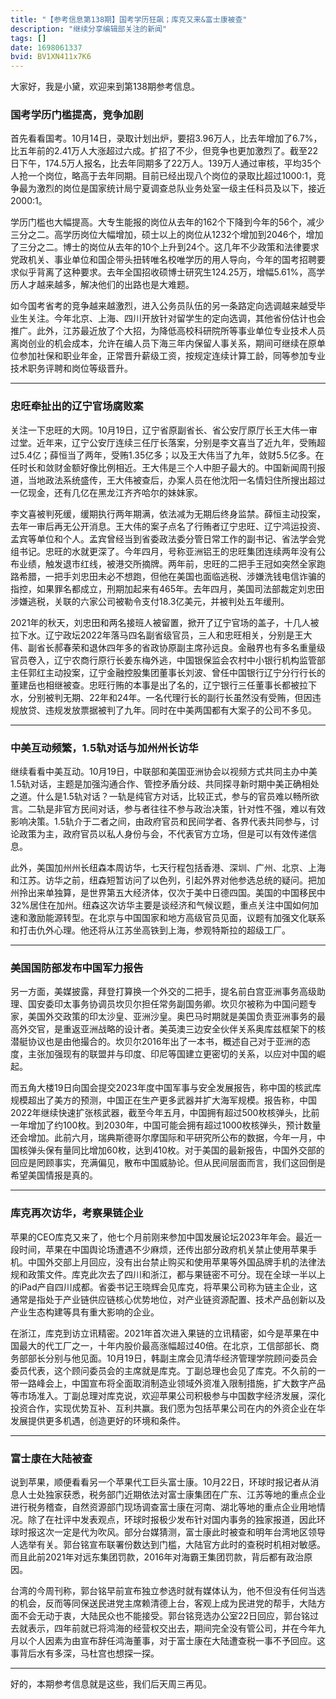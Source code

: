 ```yaml
---
title: "【参考信息第138期】国考学历狂飙；库克又来&富士康被查"
description: "继续分享编辑部关注的新闻"
tags: []
date: 1698061337
bvid: BV1XN411x7K6
---
```

大家好，我是小黛，欢迎来到第138期参考信息。

### 国考学历门槛提高，竞争加剧

首先看看国考。10月14日，录取计划出炉，要招3.96万人，比去年增加了6.7%，比五年前的2.41万人大涨超过六成。扩招了不少，但竞争也更加激烈了。截至22日下午，174.5万人报名，比去年同期多了22万人。139万人通过审核，平均35个人抢一个岗位，略高于去年同期。目前已经出现八个岗位的录取比超过1000:1，竞争最为激烈的岗位是国家统计局宁夏调查总队业务处室一级主任科员及以下，接近2000:1。

学历门槛也大幅提高。大专生能报的岗位从去年的162个下降到今年的56个，减少三分之二。高学历岗位大幅增加，硕士以上的岗位从1232个增加到2046个，增加了三分之二。博士的岗位从去年的10个上升到24个。这几年不少政策和法律要求党政机关、事业单位和国企带头扭转唯名校唯学历的用人导向，今年的国考招聘要求似乎背离了这种要求。去年全国招收硕博士研究生124.25万，增幅5.61%，高学历人才越来越多，解决他们的出路也是大难题。

如今国考省考的竞争越来越激烈，进入公务员队伍的另一条路定向选调越来越受毕业生关注。今年北京、上海、四川开放针对留学生的定向选调，其他省份估计也会推广。此外，江苏最近放了个大招，为降低高校科研院所等事业单位专业技术人员离岗创业的机会成本，允许在编人员下海三年内保留人事关系，期间可继续在原单位参加社保和职业年金，正常晋升薪级工资，按规定连续计算工龄，同等参加专业技术职务评聘和岗位等级晋升。

---

### 忠旺牵扯出的辽宁官场腐败案

关注一下忠旺的大网。10月19日，辽宁省原副省长、省公安厅原厅长王大伟一审过堂。近年来，辽宁公安厅连续三任厅长落案，分别是李文喜当了近九年，受贿超过5.4亿；薛恒当了两年，受贿1.35亿多；以及王大伟当了九年，敛财5.5亿多。在任时长和敛财金额好像比例相近。王大伟是三个人中胆子最大的。中国新闻周刊报道，当地政法系统盛传，王大伟被查后，办案人员在他沈阳一名情妇住所搜出超过一亿现金，还有几亿在黑龙江齐齐哈尔的妹妹家。

李文喜被判死缓，缓期执行两年期满，依法减为无期后终身监禁。薛恒主动投案，去年一审后再无公开消息。王大伟的案子点名了行贿者辽宁忠旺、辽宁鸿运投资、孟宾等单位和个人。孟宾曾经当到省委政法委分管日常工作的副书记、省法学会党组书记。忠旺的水就更深了。今年四月，号称亚洲铝王的忠旺集团连续两年没有公布业绩，触发退市红线，被港交所摘牌。两年前，忠旺的二把手王冠如突然全家跑路希腊，一把手刘忠田未必不想跑，但他在美国也面临逃税、涉嫌洗钱电信诈骗的指控，如果罪名都成立，刑期加起来有465年。去年四月，美国司法部裁定刘忠田涉嫌逃税，关联的六家公司被勒令支付18.3亿美元，并被判处五年缓刑。

2021年的秋天，刘忠田和两名接班人被留置，掀开了辽宁官场的盖子，十几人被拉下水。辽宁政坛2022年落马四名副省级官员，三人和忠旺相关，分别是王大伟、副省长郝春荣和退休四年多的省政协原副主席孙远良。金融界也有多名重量级官员卷入，辽宁农商行原行长姜东梅外逃，中国银保监会农村中小银行机构监管部主任郭红主动投案，辽宁金融控股集团董事长刘波、曾任中国银行辽宁分行行长的董建岳也相继被查。忠旺行贿的本事是出了名的，辽宁银行三任董事长都被拉下水，分别被判无期、22年和24年。一名代理行长的副行长虽然没有受贿，但因违规放贷、违规发放票据被判了九年。同时在中美两国都有大案子的公司不多见。

---

### 中美互动频繁，1.5轨对话与加州州长访华

继续看看中美互动。10月19日，中联部和美国亚洲协会以视频方式共同主办中美1.5轨对话，主题是加强沟通合作、管控矛盾分歧、共同探寻新时期中美正确相处之道。什么是1.5轨对话？一轨是纯官方对话，比较正式，参与的官员难以畅所欲言。二轨是非官方民间对话，参与者往往不参与政治决策，针对性不强，难以有效影响决策。1.5轨介于二者之间，由政府官员和民间学者、各界代表共同参与，讨论政策为主，政府官员以私人身份与会，不代表官方立场，但是可以有效传递信息。

此外，美国加州州长纽森本周访华，七天行程包括香港、深圳、广州、北京、上海和江苏。访华之前，纽森短暂访问了以色列，引起外界对他参选总统的疑问。把加州拎出来单独算，是世界第五大经济体，仅次于美中日德四国。美国的中国移民中32%居住在加州。纽森这次访华主要是谈经济和气候议题，重点关注中国如何加速和激励能源转型。在北京与中国国家和地方高级官员见面，议题有加强文化联系和打击仇外心理。他还将从江苏坐高铁到上海，参观特斯拉的超级工厂。

---

### 美国国防部发布中国军力报告

另一方面，美媒披露，拜登打算换一个外交的二把手，提名前白宫亚洲事务高级助理、国安委印太事务协调员坎贝尔担任常务副国务卿。坎贝尔被称为中国问题专家，美国外交政策的印太沙皇、亚洲沙皇。奥巴马时期就是美国负责亚洲事务的最高外交官，是重返亚洲战略的设计者。美英澳三边安全伙伴关系奥库兹框架下的核潜艇协议也是由他撮合的。坎贝尔2016年出了一本书，概述自己对于亚洲的态度，主张加强现有的联盟并与印度、印尼等国建立更密切的关系，以应对中国的崛起。

而五角大楼19日向国会提交2023年度中国军事与安全发展报告，称中国的核武库规模超出了美方的预测，中国正在生产更多武器并扩大海军规模。报告称，中国2022年继续快速扩张核武器，截至今年五月，中国拥有超过500枚核弹头，比前一年增加了约100枚。到2030年，中国可能会拥有超过1000枚核弹头，预计数量还会增加。此前六月，瑞典斯德哥尔摩国际和平研究所公布的数据，今年一月，中国核弹头保有量同比增加60枚，达到410枚。对于美国的最新报告，中国外交部的回应是罔顾事实，充满偏见，散布中国威胁论。但从民间层面而言，我们这回倒是希望美国情报是真的。

---

### 库克再次访华，考察果链企业

苹果的CEO库克又来了，他七个月前刚来参加中国发展论坛2023年年会。最近一段时间，苹果在中国舆论场遭遇不少麻烦，还传出部分政府机关禁止使用苹果手机。中国外交部上月回应，没有出台禁止购买和使用苹果等外国品牌手机的法律法规和政策文件。库克此次去了四川和浙江，都与果链密不可分。现在全球一半以上的iPad产自四川成都。省委书记王晓辉会见库克，将苹果公司称为链主企业，这通常是指处于产业链供应链核心优势地位，对产业链资源配置、技术产品创新以及产业生态构建等具有重大影响的企业。

在浙江，库克到访立讯精密。2021年首次进入果链的立讯精密，如今是苹果在中国最大的代工厂之一，十年内股价最高涨幅超过40倍。在北京，工信部部长、商务部部长分别与他见面。10月19日，韩副主席会见清华经济管理学院顾问委员会委员代表，这个顾问委员会的主席就是库克。丁副总理也会见了库克。不久前的一带一路峰会上，中国宣布将全面取消制造业领域外资准入限制措施，扩大数字产品等市场准入。丁副总理对库克说，欢迎苹果公司积极参与中国数字经济发展，深化投资合作，实现优势互补、互利共赢。我们愿为包括苹果公司在内的外资企业在华发展提供更多机遇，创造更好的环境和条件。

---

### 富士康在大陆被查

说到苹果，顺便看看另一个苹果代工巨头富士康。10月22日，环球时报记者从消息人士处独家获悉，税务部门近期依法对富士康集团在广东、江苏等地的重点企业进行税务稽查，自然资源部门现场调查富士康在河南、湖北等地的重点企业用地情况。除了在社评中发表观点，环球时报极少发布针对国内事务的独家报道，因此环球时报这次一定是代为吹风。部分台媒猜测，富士康此时被查和明年台湾地区领导人选举有关。郭台铭宣布联署份数达到门槛，大陆官方此时的查税时机相对敏感。而且此前2021年对远东集团罚款，2016年对海霸王集团罚款，背后都有政治原因。

台湾的今周刊称，郭台铭早前宣布独立参选时就有媒体认为，他不但没有任何当选的机会，反而等同保送民进党主席赖清德上台，客观上成为民进党的帮手，大陆方面不会无动于衷，大陆民众也不能接受。郭台铭竞选办公室22日回应，郭台铭过去就表示，四年前就已将鸿海的经营权交出去，期间完全没有管公司，并在今年九月以个人因素为由宣布辞任鸿海董事，对于富士康在大陆遭查税一事不予回应。这事背后水有多深，马杜宫也想探一探。

---

好的，本期参考信息就是这些，我们后天周三再见。

